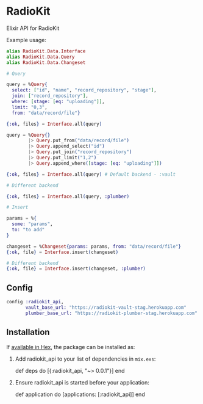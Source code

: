 # RadioKit

Elixir API for RadioKit

Example usage:

```elixir
alias RadioKit.Data.Interface
alias RadioKit.Data.Query
alias RadioKit.Data.Changeset

# Query

query = %Query{
  select: ["id", "name", "record_repository", "stage"],
  join: ["record_repository"],
  where: [stage: [eq: "uploading"]],
  limit: "0,3",
  from: "data/record/file"}

{:ok, files} = Interface.all(query)

query = %Query{}
        |> Query.put_from("data/record/file")
        |> Query.append_select("id")
        |> Query.put_join("record_repository")
        |> Query.put_limit("1,2")
        |> Query.append_where([stage: [eq: "uploading"]])

{:ok, files} = Interface.all(query) # Default backend - :vault

# Different backend

{:ok, files} = Interface.all(query, :plumber)

# Insert

params = %{
  some: "params",
  to: "to add"
}

changeset = %Changeset{params: params, from: "data/record/file"}
{:ok, file} = Interface.insert(changeset)

# Different backend
{:ok, file} = Interface.insert(changeset, :plumber)

```

## Config


```elixir
config :radiokit_api,
       vault_base_url: "https://radiokit-vault-stag.herokuapp.com"
       plumber_base_url: "https://radiokit-plumber-stag.herokuapp.com"
```


## Installation

If [available in Hex](https://hex.pm/docs/publish), the package can be installed as:

  1. Add radiokit_api to your list of dependencies in `mix.exs`:

        def deps do
          [{:radiokit_api, "~> 0.0.1"}]
        end

  2. Ensure radiokit_api is started before your application:

        def application do
          [applications: [:radiokit_api]]
        end
